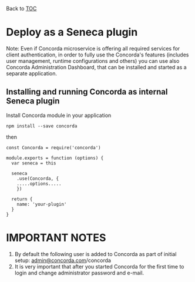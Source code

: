 Back to [TOC](../Readme.md)

# Deploy as a Seneca plugin

Note: Even if Concorda microservice is offering all required services for client authentication, in order to fully use the 
Concorda's features (includes user management, runtime configurations and others) you can use also Concorda Administration Dashboard, 
that can be installed and started as a separate application.

## Installing and running Concorda as internal Seneca plugin

Install Concorda module in your application

```
npm install --save concorda
```

then

```
const Concorda = require('concorda')

module.exports = function (options) {
  var seneca = this

  seneca
    .use(Concorda, {
    .....options.....
    })

  return {
    name: 'your-plugin'
  }
}

```


IMPORTANT NOTES
===============

1. By default the following user is added to Concorda as part of initial setup: admin@concorda.com/concorda
2. It is very important that after you started Concorda for the first time to login and change administrator password and e-mail.
